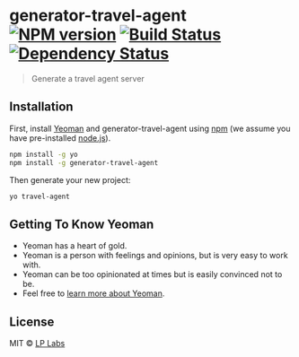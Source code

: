 # generator-travel-agent [![NPM version][npm-image]][npm-url] [![Build Status][travis-image]][travis-url] [![Dependency Status][daviddm-image]][daviddm-url]
> Generate a travel agent server

## Installation

First, install [Yeoman](http://yeoman.io) and generator-travel-agent using [npm](https://www.npmjs.com/) (we assume you have pre-installed [node.js](https://nodejs.org/)).

```bash
npm install -g yo
npm install -g generator-travel-agent
```

Then generate your new project:

```bash
yo travel-agent
```

## Getting To Know Yeoman

 * Yeoman has a heart of gold.
 * Yeoman is a person with feelings and opinions, but is very easy to work with.
 * Yeoman can be too opinionated at times but is easily convinced not to be.
 * Feel free to [learn more about Yeoman](http://yeoman.io/).

## License

MIT © [LP Labs](https://medium.com/lplabs)


[npm-image]: https://badge.fury.io/js/generator-travel-agent.svg
[npm-url]: https://npmjs.org/package/generator-travel-agent
[travis-image]: https://travis-ci.org/lonelyplanet/generator-travel-agent.svg?branch=master
[travis-url]: https://travis-ci.org/lonelyplanet/generator-travel-agent
[daviddm-image]: https://david-dm.org/lonelyplanet/generator-travel-agent.svg?theme=shields.io
[daviddm-url]: https://david-dm.org/lonelyplanet/generator-travel-agent
